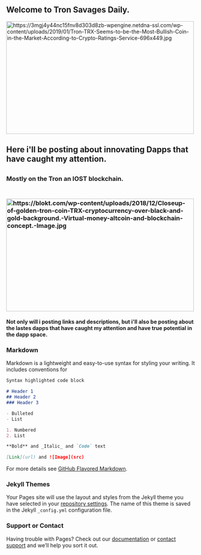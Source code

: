 ## Welcome to Tron Savages Daily.
<img src="https://3mgj4y44nc15fnv8d303d8zb-wpengine.netdna-ssl.com/wp-content/uploads/2019/01/Tron-TRX-Seems-to-be-the-Most-Bullish-Coin-in-the-Market-According-to-Crypto-Ratings-Service-696x449.jpg" alt="https://3mgj4y44nc15fnv8d303d8zb-wpengine.netdna-ssl.com/wp-content/uploads/2019/01/Tron-TRX-Seems-to-be-the-Most-Bullish-Coin-in-the-Market-According-to-Crypto-Ratings-Service-696x449.jpg" height="300" width="500"><h2>Here i'll be posting about innovating Dapps that have caught my attention.<h2>
<h3>Mostly on the Tron an IOST blockchain.<h3>
<br>
<img src="https://blokt.com/wp-content/uploads/2018/12/Closeup-of-golden-tron-coin-TRX-cryptocurrency-over-black-and-gold-background.-Virtual-money-altcoin-and-blockchain-concept.-Image.jpg" alt="https://blokt.com/wp-content/uploads/2018/12/Closeup-of-golden-tron-coin-TRX-cryptocurrency-over-black-and-gold-background.-Virtual-money-altcoin-and-blockchain-concept.-Image.jpg" height="300" width="500">
<h4>Not only will i posting links and descriptions, but i'll also be posting about the lastes dapps that have caught my attention and have true potential in the dapp space.


### Markdown

Markdown is a lightweight and easy-to-use syntax for styling your writing. It includes conventions for

```markdown
Syntax highlighted code block

# Header 1
## Header 2
### Header 3

- Bulleted
- List

1. Numbered
2. List

**Bold** and _Italic_ and `Code` text

[Link](url) and ![Image](src)
```

For more details see [GitHub Flavored Markdown](https://guides.github.com/features/mastering-markdown/).

### Jekyll Themes

Your Pages site will use the layout and styles from the Jekyll theme you have selected in your [repository settings](https://github.com/agrade420/Tron-Ryhorn/settings). The name of this theme is saved in the Jekyll `_config.yml` configuration file.

### Support or Contact

Having trouble with Pages? Check out our [documentation](https://help.github.com/categories/github-pages-basics/) or [contact support](https://github.com/contact) and we’ll help you sort it out.
